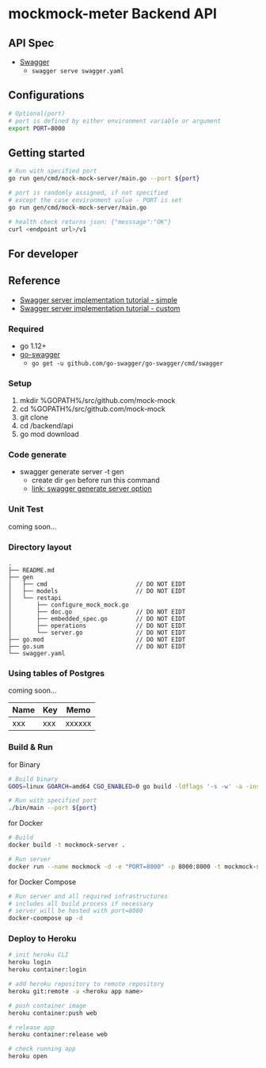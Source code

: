 # mockmock-meter Backend API

## API Spec

* [Swagger](swagger.yaml)
  * `swagger serve swagger.yaml`


## Configurations

```sh
# Optional(port)
# port is defined by either environment variable or argument
export PORT=8000
```
## Getting started

```sh
# Run with specified port
go run gen/cmd/mock-mock-server/main.go --port ${port}

# port is randomly assigned, if not specified
# except the case environment value - PORT is set
go run gen/cmd/mock-mock-server/main.go

# health check returns json: {"messsage":"OK"}
curl <endpoint url>/v1
```
## For developer

## Reference

* [Swagger server implementation tutorial - simple](https://goswagger.io/tutorial/todo-list.html)
* [Swagger server implementation tutorial - custom](https://goswagger.io/tutorial/custom-server.html)


### Required

* go 1.12+
* [go-swagger](https://github.com/go-swagger/go-swagger)
  * `go get -u github.com/go-swagger/go-swagger/cmd/swagger`

### Setup

1. mkdir %GOPATH%/src/github.com/mock-mock
2. cd %GOPATH%/src/github.com/mock-mock
3. git clone <this repository url>
4. cd <repository-name>/backend/api
5. go mod download

### Code generate

* swagger generate server -t gen
  * create dir `gen` before run this command
  * [link: swagger generate server option](https://github.com/go-swagger/go-swagger/blob/master/docs/generate/server.md)


### Unit Test

coming soon...

### Directory layout

```
.
├── README.md
├── gen
│   ├── cmd                         // DO NOT EIDT
│   ├── models                      // DO NOT EIDT
│   └── restapi
│       ├── configure_mock_mock.go
│       ├── doc.go                  // DO NOT EIDT
│       ├── embedded_spec.go        // DO NOT EIDT
│       ├── operations              // DO NOT EIDT
│       └── server.go               // DO NOT EIDT
├── go.mod                          // DO NOT EIDT
├── go.sum                          // DO NOT EIDT
└── swagger.yaml
```

### Using tables of Postgres

coming soon...

| Name   | Key      | Memo                              |
|--------|----------|-----------------------------------|
| xxx  | xxx  | xxxxxx          |


### Build & Run

for Binary
```sh
# Build binary
GOOS=linux GOARCH=amd64 CGO_ENABLED=0 go build -ldflags '-s -w' -a -installsuffix cgo -o ./bin/main ./gen/cmd/mock-mock-server/main.go

# Run with specified port
./bin/main --port ${port}
```

for Docker
```sh
# Build
docker build -t mockmock-server .

# Run server
docker run --name mockmock -d -e "PORT=8000" -p 8000:8000 -t mockmock-server
```

for Docker Compose
```sh
# Run server and all required infrastructures
# includes all build process if necessary
# server will be hosted with port=8080
docker-coompose up -d
```


### Deploy to Heroku

```sh
# init heroku CLI
heroku login
heroku container:login

# add heroku repository to remote repository
heroku git:remote -a <heroku app name>

# push container image
heroku container:push web

# release app
heroku container:release web

# check running app
heroku open
```
